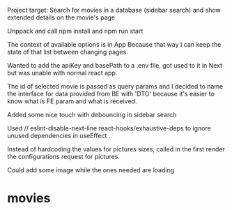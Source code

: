 Project target: Search for movies in a database (sidebar search) and show extended details on the movie's page

Unppack and call npm install and npm run start

The context of available options is in App Because that way I can keep the state of that list between changing pages.

Wanted to add the apiKey and basePath to a .env file, got used to it in Next but was unable with normal react app.

The id of selected movie is passed as query params and I decided to name the interface for data provided from BE with 'DTO' because it's easier to know what is FE param and what is received.

Added some nice touch with debouncing in sidebar search

Used // eslint-disable-next-line react-hooks/exhaustive-deps to ignore unused dependencies in useEffect .

Instead of hardcoding the values for pictures sizes, called in the first render the configurations request for pictures.

Could add some image while the ones needed are loading
# movies
